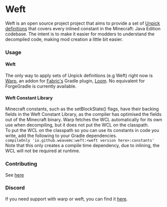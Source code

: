 # Weft
Weft is an open source project project that aims to provide a set of [Unpick definitions](https://github.com/WeaveMC/unpick/wiki/Unpick-Format) that covers every inlined constant in the Minecraft: Java Edition codebase. The intent is to make it easier for modders to understand the decompiled code, making mod creation a little bit easier.

### Usage
#### Weft
The only way to apply sets of Unpick definitions (e.g Weft) right now is [Warp](https://github.com/WeaveMC/warp), an addon for [Fabric's](https://github.com/FabricMC) Gradle plugin, [Loom](https://github.com/FabricMC/fabric-loom). No equivalent for ForgeGradle is currently available.

#### Weft Constant Library
Minecraft constants, such as the setBlockState() flags, have their backing fields in the Weft Constant Library, as the compiler has optimised the fields out of the Minecraft binary. Warp fetches the WCL automatically for its own use when decompiling, but it does not put the WCL on the classpath.  
To put the WCL on the classpath so you can use its constants in code you write, add the following to your Gradle dependencies.  
`compileOnly 'io.github.weavemc:weft:<weft version here>:constants'`  
Note that this only creates a compile time dependency, due to inlining, the WCL will not be required at runtime.

### Contributing
See [here](https://github.com/WeaveMC/weft/wiki/Contributing)

### Discord
If you need support with warp or weft, you can find it [here](https://discordapp.com/invite/NSUCTCK).
